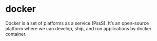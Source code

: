 # docker
Docker is a set of platforms as a service (PssS). It’s an open-source platform where we can develop, ship, and run applications by docker container. 
